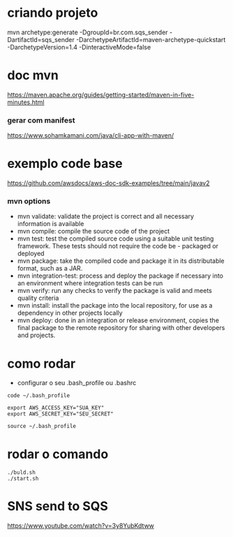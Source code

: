 # criando projeto
mvn archetype:generate -DgroupId=br.com.sqs_sender -DartifactId=sqs_sender -DarchetypeArtifactId=maven-archetype-quickstart -DarchetypeVersion=1.4 -DinteractiveMode=false


# doc mvn
https://maven.apache.org/guides/getting-started/maven-in-five-minutes.html
### gerar com manifest
https://www.sohamkamani.com/java/cli-app-with-maven/

# exemplo code base
https://github.com/awsdocs/aws-doc-sdk-examples/tree/main/javav2

### mvn options
- mvn validate: validate the project is correct and all necessary information is available
- mvn compile: compile the source code of the project
- mvn test: test the compiled source code using a suitable unit testing framework. These tests should not require the code be - packaged or deployed
- mvn package: take the compiled code and package it in its distributable format, such as a JAR.
- mvn integration-test: process and deploy the package if necessary into an environment where integration tests can be run
- mvn verify: run any checks to verify the package is valid and meets quality criteria
- mvn install: install the package into the local repository, for use as a dependency in other projects locally
- mvn deploy: done in an integration or release environment, copies the final package to the remote repository for sharing with other developers and projects.

# como rodar
- configurar o seu .bash_profile ou .bashrc
```shell
code ~/.bash_profile

export AWS_ACCESS_KEY="SUA_KEY"
export AWS_SECRET_KEY="SEU_SECRET"

source ~/.bash_profile
```

# rodar o comando
```shell
./buld.sh
./start.sh
```

# SNS send to SQS
https://www.youtube.com/watch?v=3y8YubKdtww
